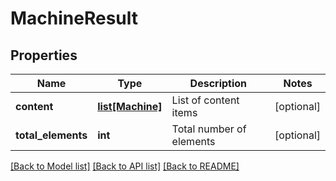 # MachineResult

## Properties
Name | Type | Description | Notes
------------ | ------------- | ------------- | -------------
**content** | [**list[Machine]**](Machine.md) | List of content items | [optional] 
**total_elements** | **int** | Total number of elements | [optional] 

[[Back to Model list]](../README.md#documentation-for-models) [[Back to API list]](../README.md#documentation-for-api-endpoints) [[Back to README]](../README.md)


